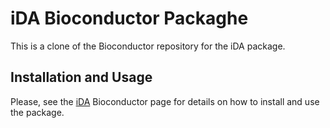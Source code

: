 
# iDA Bioconductor Packaghe

This is a clone of the Bioconductor repository for the iDA package.


## Installation and Usage

Please, see the [iDA](https://bioconductor.org/packages/iDA) Bioconductor page for details on how to install and use the package.